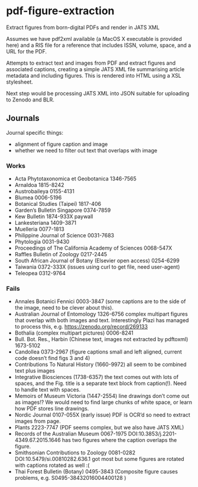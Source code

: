 # pdf-figure-extraction

Extract figures from born-digital PDFs and render in JATS XML


Assumes we have pdf2xml available (a MacOS X executable is provided here) and a RIS file for a reference that includes ISSN, volume, space, and a URL for the PDF.

Attempts to extract text and images from PDF and extract figures and associated captions, creating a simple JATS XML file summarising article metadata and including figures. This is rendered into HTML using a XSL stylesheet.

Next step would be processing JATS XML into JSON suitable for uploading to Zenodo and BLR.

## Journals

Journal specific things:
- alignment of figure caption and image
- whether we need to filter out text that overlaps with image

### Works
- Acta Phytotaxonomica et Geobotanica 1346-7565
- Arnaldoa 1815-8242
- Austrobaileya 0155-4131
- Blumea 0006-5196
- Botanical Studies (Taipei) 1817-406
- Garden’s Bulletin Singapore 0374-7859
- Kew Bulletin 1874-933X paywall 
- Lankesteriana 1409-3871
- Muelleria 0077-1813
- Philippine Journal of Science 0031-7683
- Phytologia 0031-9430
- Proceedings of The California Academy of Sciences 0068-547X
- Raffles Bulletin of Zoology 0217-2445
- South African Journal of Botany (Elsevier open access) 0254-6299
- Taiwania 0372-333X (issues using curl to get file, need user-agent)
- Teleopea 0312-9764

### Fails

- Annales Botanici Fennici 0003-3847 (some captions are to the side of the image, need to be clever about this).
- Australian Journal of Entomology 1326-6756 complex multipart figures that overlap with both images and text. Interestingly Plazi has managed to process this, e.g. https://zenodo.org/record/269133
- Bothalia (complex multipart pictures) 0006-8241
- Bull. Bot. Res., Harbin (Chinese text, images not extracted by pdftoxml) 1673-5102
- Candollea 0373-2967 (figure captions small and left aligned, current code doesn’t find figs 3 and 4)
- Contributions To Natural History (1660-9972) all seem to be combined text plus images
-  Integrative Biosciences (1738-6357) the text comes out with lots of spaces, and the Fig. title is a separate text block from caption(!). Need to handle text with spaces.
- Memoirs of Museum Victoria (1447-2554) line drawings don’t come out as images!? We would need to find large chunks of white space, or learn how PDF stores line drawings.
- Nordic Journal 0107-055X (early issue) PDF is OCR’d so need to extract images from page. 
- Plants 2223-7747 (PDF seems complex, but we also have JATS XML)
- Records of the Australian Museum 0067-1975 DOI:10.3853/j.2201-4349.67.2015.1646 has two figures where the caption overlaps the figure.
- Smithsonian Contributions to Zoology 0081-0282 DOI:10.5479/si.00810282.636.1 got most but some figures are rotated with captions rotated as well :(
- Thai Forest Bulletin (Botany) 0495-3843 (Composite figure causes problems, e.g. S0495-38432016004400128 )









